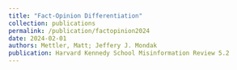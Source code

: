 ```yaml
---
title: "Fact-Opinion Differentiation"
collection: publications
permalink: /publication/factopinion2024
date: 2024-02-01
authors: Mettler, Matt; Jeffery J. Mondak
publication: Harvard Kennedy School Misinformation Review 5.2
---
```

